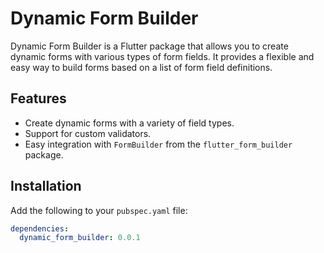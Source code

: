 # Dynamic Form Builder

Dynamic Form Builder is a Flutter package that allows you to create dynamic forms with various types of form fields. It provides a flexible and easy way to build forms based on a list of form field definitions.

## Features

- Create dynamic forms with a variety of field types.
- Support for custom validators.
- Easy integration with `FormBuilder` from the `flutter_form_builder` package.

## Installation

Add the following to your `pubspec.yaml` file:

```yaml
dependencies:
  dynamic_form_builder: 0.0.1
